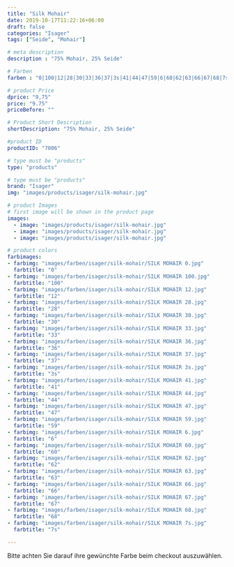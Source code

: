 ```yaml
---
title: "Silk Mohair"
date: 2019-10-17T11:22:16+06:00
draft: false
categories: "Isager"
tags: ["Seide", "Mohair"]

# meta description
description : "75% Mohair, 25% Seide"

# Farben
farben : "0|100|12|28|30|33|36|37|3s|41|44|47|59|6|60|62|63|66|67|68|7s"

# product Price
dprice: "9,75"
price: "9.75"
priceBefore: ""

# Product Short Description
shortDescription: "75% Mohair, 25% Seide"

#product ID
productID: "7006"

# type must be "products"
type: "products"

# type must be "products"
brand: "Isager"
img: "images/products/isager/silk-mohair.jpg"   

# product Images
# first image will be shown in the product page
images:
  - image: "images/products/isager/silk-mohair.jpg"
  - image: "images/products/isager/silk-mohair.jpg"
  - image: "images/products/isager/silk-mohair.jpg"

# product colors
farbimages:
- farbimg: "images/farben/isager/silk-mohair/SILK MOHAIR 0.jpg"	
  farbtitle: "0"
- farbimg: "images/farben/isager/silk-mohair/SILK MOHAIR 100.jpg"	
  farbtitle: "100"
- farbimg: "images/farben/isager/silk-mohair/SILK MOHAIR 12.jpg"	
  farbtitle: "12"
- farbimg: "images/farben/isager/silk-mohair/SILK MOHAIR 28.jpg"	
  farbtitle: "28"
- farbimg: "images/farben/isager/silk-mohair/SILK MOHAIR 30.jpg"	
  farbtitle: "30"
- farbimg: "images/farben/isager/silk-mohair/SILK MOHAIR 33.jpg"	
  farbtitle: "33"
- farbimg: "images/farben/isager/silk-mohair/SILK MOHAIR 36.jpg"	
  farbtitle: "36"
- farbimg: "images/farben/isager/silk-mohair/SILK MOHAIR 37.jpg"	
  farbtitle: "37"
- farbimg: "images/farben/isager/silk-mohair/SILK MOHAIR 3s.jpg"	
  farbtitle: "3s"
- farbimg: "images/farben/isager/silk-mohair/SILK MOHAIR 41.jpg"	
  farbtitle: "41"
- farbimg: "images/farben/isager/silk-mohair/SILK MOHAIR 44.jpg"	
  farbtitle: "44"
- farbimg: "images/farben/isager/silk-mohair/SILK MOHAIR 47.jpg"	
  farbtitle: "47"
- farbimg: "images/farben/isager/silk-mohair/SILK MOHAIR 59.jpg"	
  farbtitle: "59"
- farbimg: "images/farben/isager/silk-mohair/SILK MOHAIR 6.jpg"	
  farbtitle: "6"
- farbimg: "images/farben/isager/silk-mohair/SILK MOHAIR 60.jpg"	
  farbtitle: "60"
- farbimg: "images/farben/isager/silk-mohair/SILK MOHAIR 62.jpg"	
  farbtitle: "62"
- farbimg: "images/farben/isager/silk-mohair/SILK MOHAIR 63.jpg"	
  farbtitle: "63"
- farbimg: "images/farben/isager/silk-mohair/SILK MOHAIR 66.jpg"	
  farbtitle: "66"
- farbimg: "images/farben/isager/silk-mohair/SILK MOHAIR 67.jpg"	
  farbtitle: "67"
- farbimg: "images/farben/isager/silk-mohair/SILK MOHAIR 68.jpg"	
  farbtitle: "68"
- farbimg: "images/farben/isager/silk-mohair/SILK MOHAIR 7s.jpg"	
  farbtitle: "7s"

---
```


Bitte achten Sie darauf ihre gewünchte Farbe beim checkout auszuwählen.
